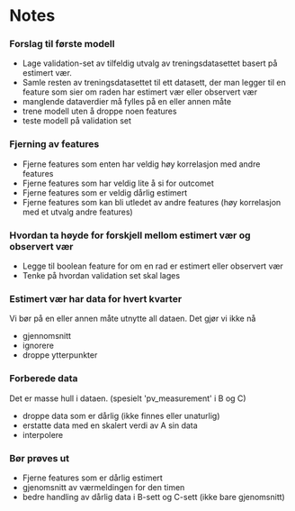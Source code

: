 # Notes


### Forslag til første modell
- Lage validation-set av tilfeldig utvalg av treningsdatasettet basert på estimert vær.
- Samle resten av treningsdatasettet til ett datasett, der man legger til en feature som sier om raden har estimert vær eller observert vær
- manglende dataverdier må fylles på en eller annen måte
- trene modell uten å droppe noen features
- teste modell på validation set

### Fjerning av features
- Fjerne features som enten har veldig høy korrelasjon med andre features
- Fjerne features som har veldig lite å si for outcomet
- Fjerne features som er veldig dårlig estimert
- Fjerne features som kan bli utledet av andre features (høy korrelasjon med et utvalg andre features)

### Hvordan ta høyde for forskjell mellom estimert vær og observert vær
- Legge til boolean feature for om en rad er estimert eller observert vær
- Tenke på hvordan validation set skal lages

### Estimert vær har data for hvert kvarter
Vi bør på en eller annen måte utnytte all dataen. Det gjør vi ikke nå
- gjennomsnitt
- ignorere
- droppe ytterpunkter

### Forberede data
Det er masse hull i dataen. (spesielt 'pv_measurement' i B og C)
- droppe data som er dårlig (ikke finnes eller unaturlig)
- erstatte data med en skalert verdi av A sin data
- interpolere

### Bør prøves ut
- Fjerne features som er dårlig estimert
- gjenomsnitt av værmeldingen for den timen
- bedre handling av dårlig data i B-sett og C-sett (ikke bare gjenomsnitt)